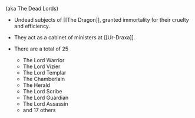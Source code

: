 (aka The Dead Lords)

- Undead subjects of [[The Dragon]], granted immortality for their cruelty and efficiency.
- They act as a cabinet of ministers at [[Ur-Draxa]].

- There are a total of 25
	- The Lord Warrior
	- The Lord Vizier
	- The Lord Templar
	- The Chamberlain
	- The Herald
	- The Lord Scribe
	- The Lord Guardian
	- The Lord Assassin
	- and 17 others